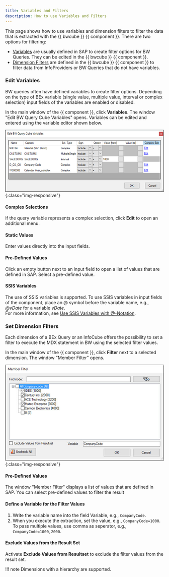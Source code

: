 ```yaml
---
title: Variables and Filters
description: How to use Variables and Filters
---
```



This page shows how to use variables and dimension filters to filter the data that is extracted with the {{ bwcube }} {{ component }}.
There are two options for filtering:
- [Variables](#edit-variables) are usually defined in SAP to create filter options for BW Queries. They can be edited in the {{ bwcube }} {{ component }}.
- [Dimension Filters](#set-dimension-filters) are defined in the {{ bwcube }} {{ component }} to filter data from InfoProviders or BW Queries that do not have variables.

### Edit Variables

BW queries often have defined variables to create filter options. 
Depending on the type of BEx variable (single value, multiple value, interval or complex selection) input fields of the variables are enabled or disabled.

In the main window of the {{ component }}, click **Variables**. The window "Edit BW Query Cube Variables" opens.
Variables can be edited and entered using the variable editor shown below. 

![selections](../../assets/images/xis/documentation/bwcube/variables.png){:class="img-responsive"}

#### Complex Selections
If the query variable represents a complex selection, click **Edit** to open an additional menu. 

#### Static Values
Enter values directly into the input fields.

#### Pre-Defined Values
Click an empty button next to an input field to open a list of values that are defined in SAP.
Select a pre-defined value.

#### SSIS Variables
The use of SSIS variables is supported. 
To use SSIS variables in input fields of the component, place an @ symbol before the variable name, e.g., *@vDate* for a variable *vDate*.<br>
For more information, see [Use SSIS Variables with @-Notation](parameterization.md/#parameterization-using-ssis-variables).


### Set Dimension Filters 

Each dimension of a BEx Query or an InfoCube offers the possibility to set a filter to execute the MDX statement in BW using the selected filter values.

In the main window of the {{ component }}, click **Filter** next to a selected dimension. The window "Member Filter" opens. 

![Query Filter](../../assets/images/xis/documentation/bwcube/filter.png){:class="img-responsive"}

#### Pre-Defined Values
The window "Member Filter" displays a list of values that are defined in SAP.
You can select pre-defined values to filter the result

#### Define a Variable for the Filter Values
1. Write the variable name into the field Variable, e.g., `CompanyCode`. 
2. When you execute the extraction, set the value, e.g., `CompanyCode=1000`.<br>
To pass multiple values, use comma as seperator, e.g., `CompanyCode=1000,2000`.

#### Exclude Values from the Result Set
Activate **Exclude Values from Resultset** to exclude the filter values from the result set.


!!! note
	Dimensions with a hierarchy are supported.
